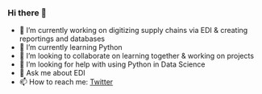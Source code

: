 ### Hi there 👋

- 🔭 I’m currently working on digitizing supply chains via EDI & creating reportings and databases
- 🌱 I’m currently learning Python
- 👯 I’m looking to collaborate on learning together & working on projects
- 🤔 I’m looking for help with using Python in Data Science
- 💬 Ask me about EDI
- 📫 How to reach me: [Twitter](https://twitter.com/0xhanya)
